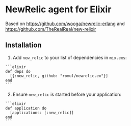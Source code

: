 # NewRelic agent for Elixir

Based on https://github.com/wooga/newrelic-erlang and https://github.com/TheRealReal/new-relixir

## Installation

  1. Add `new_relic` to your list of dependencies in `mix.exs`:

    ```elixir
    def deps do
      [{:new_relic, github: "romul/newrelic.ex"}]
    end
    ```

  2. Ensure `new_relic` is started before your application:

    ```elixir
    def application do
      [applications: [:new_relic]]
    end
    ```
